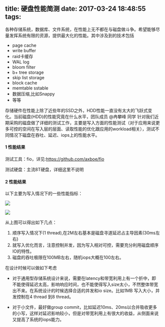 title: 硬盘性能简测
date: 2017-03-24 18:48:55
tags:
---

各种存储系统，数据库、文件系统，在性能上无不都在与磁盘做斗争。希望能够尽量发挥系统有限的资源，提供最大化的性能。其中涉及到的技术包括

* page cache
* write buffer
* raid卡缓存
* WAL log
* bloom filter
* b+ tree storage
* skip list storage
* block cache
* memtable sstable
* 数据压缩,比如Snappy
* 等等

存储硬件在性能上除了近些年的SSD之外，HDD性能一直没有太大的飞跃式变化。当前磁盘(HDD)的性能究竟在什么水平，团队成员 @冉攀峰 同学 针对我们近期采购的磁盘做了详细的测试工作，主要是写入方面的性能测试（对于应用来说更多可控的空间在写入层的层面、读取性能的优化跟应用的workload相关），测试不同情况下磁盘在吞吐、延迟、iops上的性能水平。



#### 1 性能结果

测试工具：fio，详见:https://github.com/axboe/fio

测试硬盘：主流8T硬盘，详细这里不说明

#### 2 性能结果

以下主要为写入情况下的一些性能指标：

![](http://tompublic.nos-eastchina1.126.net/seqw_lat_iosize.png)

![](http://tompublic.nos-eastchina1.126.net/seqw_tps_iosize.png)

从上图可以得出如下几点：

1. 顺序写入情况下(1 thread),在2M左右基本是磁盘寻道延迟占主导因素(30ms左右)
2. 就写入优化而言，注意控制并发，因为写入相对可控，需要充分利用磁盘顺序IO的特性。
3. 磁盘的吞吐极限在100MB左右，随机iops大概在100左右。

在设计时候可以做如下考虑

* 对于通用型存储系统设计来说，需要在latency和带宽利用上有一个折中，即不能使得延迟太高，影响响应时间，也不能使得写入size太小，不然整体带宽出不来。在系统设计的时候选择合适的并发和io size。比如1MB 写入大小，并发控制在4 thread 到8 thread。

* 对于小文件，最好做group commit，比如延迟10ms、20ms以合并吸收更多的小写，这样对延迟影响较小，但是对带宽利用上有很大的收益，从侧面来说又提高了系统的iops能力。 

